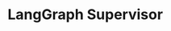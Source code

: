 # LangGraph Supervisor

<!-- ::: langgraph_supervisor.supervisor
    options:
      members:
        - create_supervisor

::: langgraph_supervisor.handoff
    options:
      members:
        - create_handoff_tool
        - create_forward_message_tool -->
